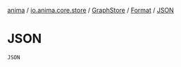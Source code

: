 [anima](../../../index.md) / [io.anima.core.store](../../index.md) / [GraphStore](../index.md) / [Format](index.md) / [JSON](./-j-s-o-n.md)

# JSON

`JSON`